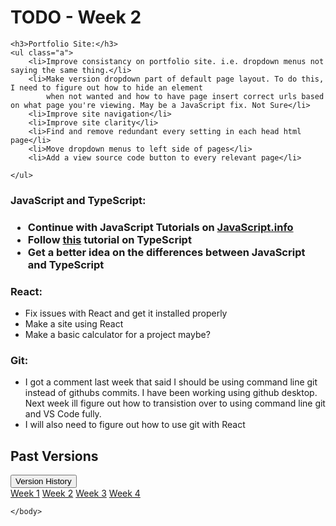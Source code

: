 <html lang="en">
<head>
</head>
<body>
  
<div class="container-fluid">
    <h1>TODO - Week 2</h1>
  
    <h3>Portfolio Site:</h3>
    <ul class="a">
        <li>Improve consistancy on portfolio site. i.e. dropdown menus not saying the same thing.</li>
        <li>Make version dropdown part of default page layout. To do this, I need to figure out how to hide an element
            when not wanted and how to have page insert correct urls based on what page you're viewing. May be a JavaScript fix. Not Sure</li>
        <li>Improve site navigation</li>
        <li>Improve site clarity</li>
        <li>Find and remove redundant every setting in each head html page</li>
        <li>Move dropdown menus to left side of pages</li>
        <li>Add a view source code button to every relevant page</li>
      
    </ul>
 </div>    
      
        
<div class="container-fluid">
    <h3>JavaScript and TypeScript:<h3>
        <ul class="a">
            <li>Continue with JavaScript Tutorials on <a href="JavaScript.info">JavaScript.info</a></li>
            <li>Follow <a href="https://www.typescriptlang.org/docs/handbook/typescript-in-5-minutes.html">this</a> tutorial on TypeScript</li>
            <li>Get a better idea on the differences between JavaScript and TypeScript</li>
        </ul>
</div>
  
<div class="container-fluid">
    <h3>React:</h3>
        <ul class="a">
            <li>Fix issues with React and get it installed properly</li>
            <li>Make a site using React</li>
            <li>Make a basic calculator for a project maybe?</li>
        </ul>
</div>          
        
        
 <div class="container-fluid">
    <h3>Git:</h3>
        <ul class="a">
            <li>I got a comment last week that said I should be using command line git instead of githubs commits. I have been working using github desktop. 
            Next week ill figure out how to transistion over to using command line git and VS Code fully.</li>
            <li>I will also need to figure out how to use git with React</li>
        </ul>
</div>       
        
  <div class="container-fluid">
  <h2>Past Versions</h2>
  
  <div class="dropdown">
    <button type="button" class="btn btn-primary dropdown-toggle" data-toggle="dropdown">
      Version History
    </button>
    <div class="dropdown-menu">
      <a class="dropdown-item" href="https://elliottingey.github.io/Portfolio/TODO">Week 1</a>
      <a class="dropdown-item" href="https://elliottingey.github.io/Portfolio/TODOWeek2">Week 2</a>
      <a class="dropdown-item disabled" href="https://elliottingey.github.io/Portfolio/TODOWeek3">Week 3</a>
      <a class="dropdown-item disabled" href="https://elliottingey.github.io/Portfolio/TODOWeek4">Week 4</a>
    </div>
  </div>
</div>
  
    </body>
  </html>
